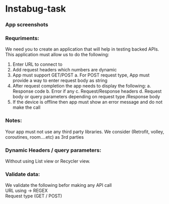# Instabug-task
### App screenshots

### Requriments:
We need you to create an application that will help in testing backed APIs.
This application must allow us to do the following:
1. Enter URL to connect to
2. Add request headers which numbers are dynamic
3. App must support GET/POST
a. For POST request type, App must provide a way to enter
request body as string
4. After request completion the app needs to display the following:
a. Response code
b. Error if any
c. Request/Response headers
d. Request body or query parameters depending on request type
/Response body
5. If the device is offline then app must show an error message and do
not make the call

### Notes:
Your app must not use any third party libraries. We consider (Retrofit,
volley, coroutines, room….etc) as 3rd parties

### Dynamic Headers / query parameters:
Without using List view or Recycler view.

### Validate data:
We validate the  following befor making any API call      
URL using -> REGEX     
Request type (GET / POST) 
